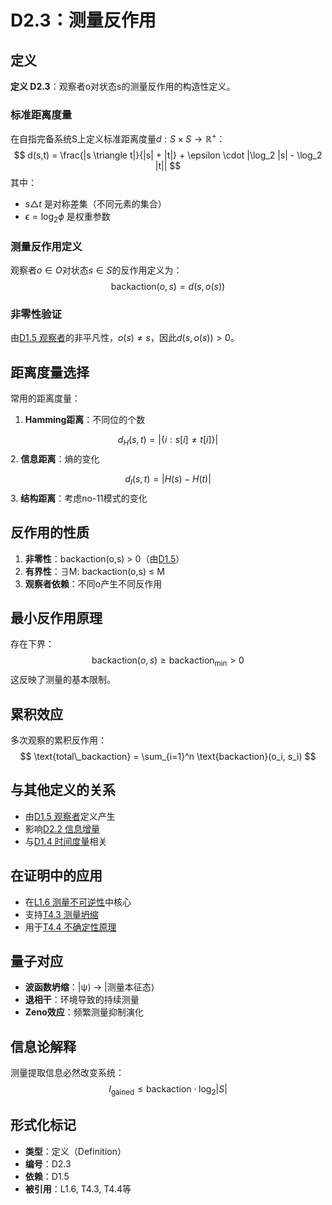 # D2.3：测量反作用

## 定义

**定义 D2.3**：观察者o对状态s的测量反作用的构造性定义。

### 标准距离度量

在自指完备系统S上定义标准距离度量$d: S \times S \to \mathbb{R}^+$：
$$
d(s,t) = \frac{|s \triangle t|}{|s| + |t|} + \epsilon \cdot |\log_2 |s| - \log_2 |t||
$$
其中：
- $s \triangle t$ 是对称差集（不同元素的集合）
- $\epsilon = \log_2 \phi$ 是权重参数

### 测量反作用定义

观察者$o \in O$对状态$s \in S$的反作用定义为：
$$
\text{backaction}(o,s) = d(s, o(s))
$$

### 非零性验证

由[D1.5 观察者](D1-5-observer.md)的非平凡性，$o(s) \neq s$，因此$d(s, o(s)) > 0$。

## 距离度量选择

常用的距离度量：

1. **Hamming距离**：不同位的个数
   
$$
d_H(s,t) = |\{i : s[i] \neq t[i]\}|
$$
2. **信息距离**：熵的变化
   
$$
d_I(s,t) = |H(s) - H(t)|
$$
3. **结构距离**：考虑no-11模式的变化

## 反作用的性质

1. **非零性**：backaction(o,s) > 0（由[D1.5](D1-5-observer.md)）
2. **有界性**：∃M: backaction(o,s) ≤ M
3. **观察者依赖**：不同o产生不同反作用

## 最小反作用原理

存在下界：
$$
\text{backaction}(o,s) \geq \text{backaction}_{\min} > 0
$$
这反映了测量的基本限制。

## 累积效应

多次观察的累积反作用：
$$
\text{total\_backaction} = \sum_{i=1}^n \text{backaction}(o_i, s_i)
$$
## 与其他定义的关系

- 由[D1.5 观察者](D1-5-observer.md)定义产生
- 影响[D2.2 信息增量](D2-2-information-increment.md)
- 与[D1.4 时间度量](D1-4-time-metric.md)相关

## 在证明中的应用

- 在[L1.6 测量不可逆性](L1-6-measurement-irreversibility.md)中核心
- 支持[T4.3 测量坍缩](T4-3-measurement-collapse.md)
- 用于[T4.4 不确定性原理](T4-4-uncertainty-principle.md)

## 量子对应

- **波函数坍缩**：|ψ⟩ → |测量本征态⟩
- **退相干**：环境导致的持续测量
- **Zeno效应**：频繁测量抑制演化

## 信息论解释

测量提取信息必然改变系统：
$$
I_{\text{gained}} \leq \text{backaction} \cdot \log_2 |S|
$$
## 形式化标记

- **类型**：定义（Definition）  
- **编号**：D2.3
- **依赖**：D1.5
- **被引用**：L1.6, T4.3, T4.4等